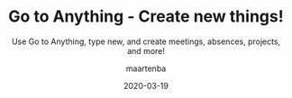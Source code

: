 ---
type: tip
date: 2020-03-19
title: Go to Anything - Create new things!
topics: [teams, work, chats, personal, projects]
author: maartenba
subtitle: Use Go to Anything, type new, and create meetings, absences, projects, and more!
thumbnail: ./thumbnail.png
cardThumbnail: ./card.png
shortVideo:
  poster: ./preview.png
  url: https://youtu.be/vzKoTFtHvxk
leadin: |
    **Go to Anything as a shortcut to create things!**
    
    With **Go to Anything** (<kbd>Ctrl+K</kbd> / <kbd>Cmd+K</kbd> on macOS), we can find our way around Space. But we can also use it to create new things!
    
    **Type `new` and append what you want to create.** Go to Anything can help us create absences, articles, projects, members, invitations, meetings, and so on, without the need to context-switch.
    
    Create new things from wherever you are in Space!

    [More Go to Anything tips...](/space/guide/playlists/go-to-anything-tips/)
    
---